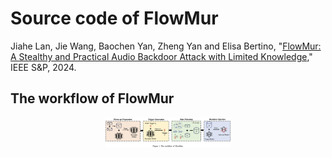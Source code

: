 # Source code of FlowMur
Jiahe Lan, Jie Wang, Baochen Yan, Zheng Yan and Elisa Bertino, "[FlowMur: A Stealthy and Practical Audio Backdoor Attack with Limited Knowledge](https://www.computer.org/csdl/proceedings-article/sp/2024/313000a148/1Ub245RZpo4)," IEEE S&P, 2024.
## The workflow of FlowMur
<div align="center">
    <img src="./Workflow.png" width="40%">
</div>
